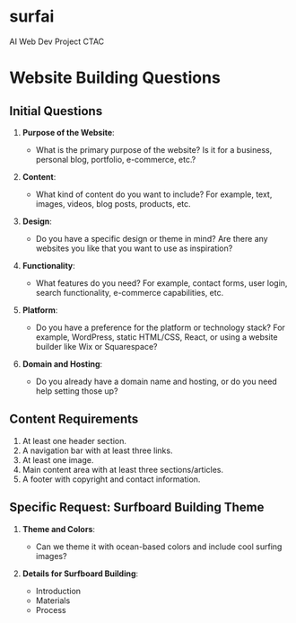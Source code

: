 # surfai
AI Web Dev Project CTAC

# Website Building Questions

## Initial Questions

1. **Purpose of the Website**: 
   - What is the primary purpose of the website? Is it for a business, personal blog, portfolio, e-commerce, etc.?

2. **Content**: 
   - What kind of content do you want to include? For example, text, images, videos, blog posts, products, etc.

3. **Design**: 
   - Do you have a specific design or theme in mind? Are there any websites you like that you want to use as inspiration?

4. **Functionality**: 
   - What features do you need? For example, contact forms, user login, search functionality, e-commerce capabilities, etc.

5. **Platform**: 
   - Do you have a preference for the platform or technology stack? For example, WordPress, static HTML/CSS, React, or using a website builder like Wix or Squarespace?

6. **Domain and Hosting**: 
   - Do you already have a domain name and hosting, or do you need help setting those up?

## Content Requirements

1. At least one header section.
2. A navigation bar with at least three links.
3. At least one image.
4. Main content area with at least three sections/articles.
5. A footer with copyright and contact information.

## Specific Request: Surfboard Building Theme

1. **Theme and Colors**: 
   - Can we theme it with ocean-based colors and include cool surfing images?

2. **Details for Surfboard Building**:
   - Introduction
   - Materials
   - Process
